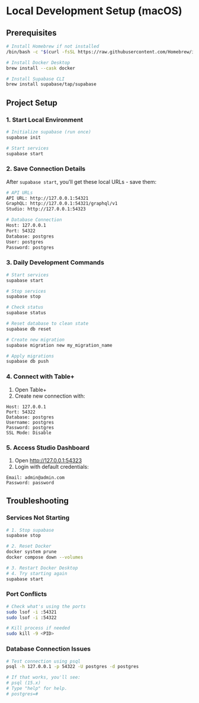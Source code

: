 # Local Development Setup (macOS)

## Prerequisites

```bash
# Install Homebrew if not installed
/bin/bash -c "$(curl -fsSL https://raw.githubusercontent.com/Homebrew/install/HEAD/install.sh)"

# Install Docker Desktop
brew install --cask docker

# Install Supabase CLI
brew install supabase/tap/supabase
```

## Project Setup

### 1. Start Local Environment

```bash
# Initialize supabase (run once)
supabase init

# Start services
supabase start
```

### 2. Save Connection Details

After `supabase start`, you'll get these local URLs - save them:

```bash
# API URLs
API URL: http://127.0.0.1:54321
GraphQL: http://127.0.0.1:54321/graphql/v1
Studio: http://127.0.0.1:54323

# Database Connection
Host: 127.0.0.1
Port: 54322
Database: postgres
User: postgres
Password: postgres
```

### 3. Daily Development Commands

```bash
# Start services
supabase start

# Stop services
supabase stop

# Check status
supabase status

# Reset database to clean state
supabase db reset

# Create new migration
supabase migration new my_migration_name

# Apply migrations
supabase db push
```

### 4. Connect with Table+

1. Open Table+
2. Create new connection with:

```properties
Host: 127.0.0.1
Port: 54322
Database: postgres
Username: postgres
Password: postgres
SSL Mode: Disable
```

### 5. Access Studio Dashboard

1. Open http://127.0.0.1:54323
2. Login with default credentials:

```
Email: admin@admin.com
Password: password
```

## Troubleshooting

### Services Not Starting

```bash
# 1. Stop supabase
supabase stop

# 2. Reset Docker
docker system prune
docker compose down --volumes

# 3. Restart Docker Desktop
# 4. Try starting again
supabase start
```

### Port Conflicts

```bash
# Check what's using the ports
sudo lsof -i :54321
sudo lsof -i :54322

# Kill process if needed
sudo kill -9 <PID>
```

### Database Connection Issues

```bash
# Test connection using psql
psql -h 127.0.0.1 -p 54322 -U postgres -d postgres

# If that works, you'll see:
# psql (15.x)
# Type "help" for help.
# postgres=#
```
